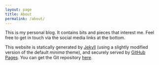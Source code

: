 ```yaml
---
layout: page
title: About
permalink: /about/
---
```


This is my personal blog. It contains bits and pieces that interest me. Feel
free to get in touch via the social media links at the bottom.

This website is statically generated by [Jekyll][jekyll] (using a slightly
modified version of the default *minima* theme), and securely served by [GitHub
Pages][ghpages]. You can get the Git repository [here][repo].

[jekyll]:    https://jekyllrb.com
[ghpages]:   https://pages.github.com/
[repo]:      https://github.com/alifwahid/alifwahid.github.io
